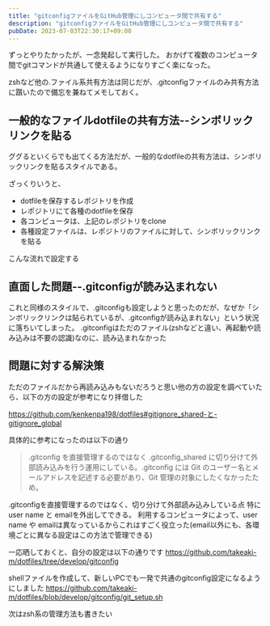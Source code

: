 ```yaml
---
title: "gitconfigファイルをGitHub管理にしコンピュータ間で共有する"
description: "gitconfigファイルをGitHub管理にしコンピュータ間で共有する"
pubDate: 2023-07-03T22:30:17+09:00
---
```


ずっとやりたかったが、一念発起して実行した。
おかげて複数のコンピュータ間でgitコマンドが共通して使えるようになりすごく楽になった。

zshなど他の.ファイル系共有方法は同じだが、.gitconfigファイルのみ共有方法に躓いたので備忘を兼ねてメモしておく。


## 一般的なファイルdotfileの共有方法--シンボリックリンクを貼る
ググるといくらでも出てくる方法だが、一般的なdotfileの共有方法は、シンボリックリンクを貼るスタイルである。

ざっくりいうと、
- dotfileを保存するレポジトリを作成
- レポジトリにて各種のdotfileを保存
- 各コンピュータは、上記のレポジトリをclone
- 各種設定ファイルは、レポジトリのファイルに対して、シンボリックリンクを貼る

こんな流れで設定する

## 直面した問題--.gitconfigが読み込まれない

これと同様のスタイルで、.gitconfigも設定しようと思ったのだが、なぜか「シンボリックリンクは貼られているが、.gitconfigが読み込まれない」という状況に落ちいてしまった。
.gitconfigはただのファイル(zshなどと違い、再起動や読み込みは不要の認識)なのに、読み込まれなかった


## 問題に対する解決策
ただのファイルだから再読み込みもないだろうと思い他の方の設定を調べていたら、以下の方の設定が参考になり拝借した

https://github.com/kenkenpa198/dotfiles#gitignore_shared-と-gitignore_global


具体的に参考になったのは以下の通り
> .gitconfig を直接管理するのではなく .gitconfig_shared に切り分けて外部読み込みを行う運用にしている。.gitconfig には Git のユーザー名とメールアドレスを記述する必要があり、Git 管理の対象にしたくなかったため。


.gitconfigを直接管理するのではなく、切り分けて外部読み込みしている点
特にuser name と emailを外出してできる。
利用するコンピュータによって、user name や emailは異なっているからこれはすごく役立った(email以外にも、各環境ごとに異なる設定はこの方法で管理できる)

一応晒しておくと、自分の設定は以下の通りです
https://github.com/takeaki-m/dotfiles/tree/develop/gitconfig



shellファイルを作成して、新しいPCでも一発で共通のgitconfig設定になるようにしました
https://github.com/takeaki-m/dotfiles/blob/develop/gitconfig/git_setup.sh


次はzsh系の管理方法も書きたい




